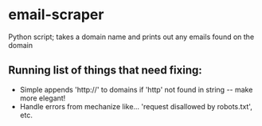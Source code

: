 # email-scraper
Python script; takes a domain name and prints out any emails found on the domain


## Running list of things that need fixing:
 - Simple appends 'http://' to domains if 'http' not found in string -- make more elegant!
 - Handle errors from mechanize like... 'request disallowed by robots.txt', etc.
